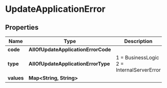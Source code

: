 # UpdateApplicationError

## Properties
Name | Type | Description | Notes
------------ | ------------- | ------------- | -------------
**code** | **AllOfUpdateApplicationErrorCode** |  |  [optional]
**type** | **AllOfUpdateApplicationErrorType** |   1 &#x3D; BusinessLogic  2 &#x3D; InternalServerError |  [optional]
**values** | **Map&lt;String, String&gt;** |  |  [optional]

